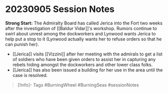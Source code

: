 # 20230905 Session Notes
**Strong Start:** The Admiralty Board has called Jerica into the Fort two weeks after the investigation of [[Baldur Vidar]]'s workshop.  Rumors continue to swirl about unrest among the dockworkers and Lynwood wants Jerica to help put a stop to it (Lynwood actually wants her to refuse orders so that he can punish her).
- [[Jerica]] visits [[Vizzini]] after her meeting with the admirals to get a list of soldiers who have been given orders to assist her in capturing any rebels hiding amongst the dockworkers and other lower class folks.
- [[Jerica]] has also been issued a building for her use in the area until the case is resolved.

> [!info]- Tags
> #BurningWheel #BurningSeas #sessionNotes 

